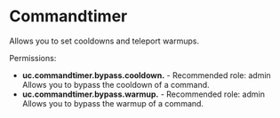 Commandtimer
====
Allows you to set cooldowns and teleport warmups.


Permissions: <br>
* **uc.commandtimer.bypass.cooldown.<Command>** - Recommended role: admin<br>Allows you to bypass the cooldown of a command.
* **uc.commandtimer.bypass.warmup.<Command>** - Recommended role: admin<br>Allows you to bypass the warmup of a command.
